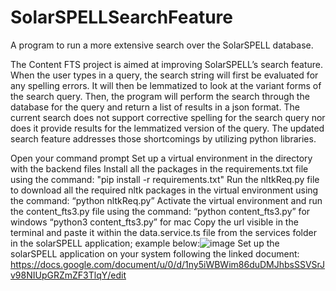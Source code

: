 # SolarSPELLSearchFeature
A program to run a more extensive search over the SolarSPELL database.

The Content FTS project is aimed at improving SolarSPELL’s search feature. When the user types in a query, the search string will first be evaluated for any spelling errors. It will then be lemmatized to look at the variant forms of the search query. Then, the program will perform the search through the database for the query and return a list of results in a json format.
The current search does not support corrective spelling for the search query nor does it provide results for the lemmatized version of the query. The updated search feature addresses those shortcomings by utilizing python libraries. 

Open your command prompt
Set up a virtual environment in the directory with the backend files
Install all the packages in the requirements.txt file using the command:
"pip install -r requirements.txt"
Run the nltkReq.py file to download all the required nltk packages in the virtual environment using the command:
“python nltkReq.py”
Activate the virtual environment and run the content_fts3.py file using the command:
“python content_fts3.py” for windows 
“python3 content_fts3.py” for mac
Copy the url visible in the terminal and paste it within the data.service.ts file from the services folder in the solarSPELL application; example below:![image](https://user-images.githubusercontent.com/91769429/218340905-ce2c9ec9-157d-49a8-95b7-b8932189b57b.png)
Set up the solarSPELL application on your system following the linked document: https://docs.google.com/document/u/0/d/1ny5iWBWim86duDMJhbsSSVSrJv98NIUpGRZmZF3TlqY/edit
